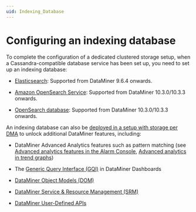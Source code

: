 ```yaml
---
uid: Indexing_Database
---
```


# Configuring an indexing database

To complete the configuration of a dedicated clustered storage setup, when a Cassandra-compatible database service has been set up, you need to set up an indexing database:

- [Elasticsearch](xref:Elasticsearch_database): Supported from DataMiner 9.6.4 onwards.

- [Amazon OpenSearch Service](xref:Amazon_OpenSearch_Service): Supported from DataMiner 10.3.0/10.3.3 onwards.

- [OpenSearch database](xref:OpenSearch_database): Supported from DataMiner 10.3.0/10.3.3 onwards.

An indexing database can also be [deployed in a setup with storage per DMA](xref:Configuring_indexing_database_per_DMS) to unlock additional DataMiner features, including:

- DataMiner Advanced Analytics features such as pattern matching (see [Advanced analytics features in the Alarm Console](xref:Advanced_analytics_features_in_the_Alarm_Console), [Advanced analytics in trend graphs](xref:Advanced_analytics_trending))

- The [Generic Query Interface (GQI)](xref:Generic_Query_Interface) in DataMiner Dashboards

- [DataMiner Object Models (DOM)](xref:DOM)

- [DataMiner Service & Resource Management (SRM)](xref:SRM)

- [DataMiner User-Defined APIs](xref:UD_APIs)

